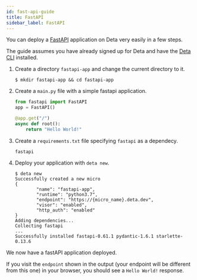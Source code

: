 ```yaml
---
id: fast-api-guide
title: FastAPI
sidebar_label: FastAPI
---
```


You can deploy a [FastAPI](https://fastapi.tiangolo.com/) application on Deta very easily in a few steps.

The guide assumes you have already signed up for Deta and have the [Deta CLI](../cli/install.md) installed.

1. Create a directory `fastapi-app` and change the current directory to it.

    ```shell
    $ mkdir fastapi-app && cd fastapi-app
    ```

2. Create a `main.py` file with a simple fastapi application.

    ```python
    from fastapi import FastAPI
    app = FastAPI()

    @app.get("/")
    async def root():    
    	return "Hello World!"
    ```

3. Create a `requirements.txt` file specifying `fastapi` as a dependecy.

    ```
    fastapi
    ```

4. Deploy your application with `deta new`.

    ```shell
    $ deta new
    Successfully created a new micro
    {
            "name": "fastapi-app",
            "runtime": "python3.7",
            "endpoint": "https://{micro_name}.deta.dev",
            "visor": "enabled",
            "http_auth": "enabled"
    }
    Adding dependencies...
    Collecting fastapi
    ...
    Successfully installed fastapi-0.61.1 pydantic-1.6.1 starlette-0.13.6
    ```

We now have a fastAPI application deployed. 

If you visit the `endpoint` shown in the output (your endpoint will be different from this one) in your browser, you should see a `Hello World!` response.

